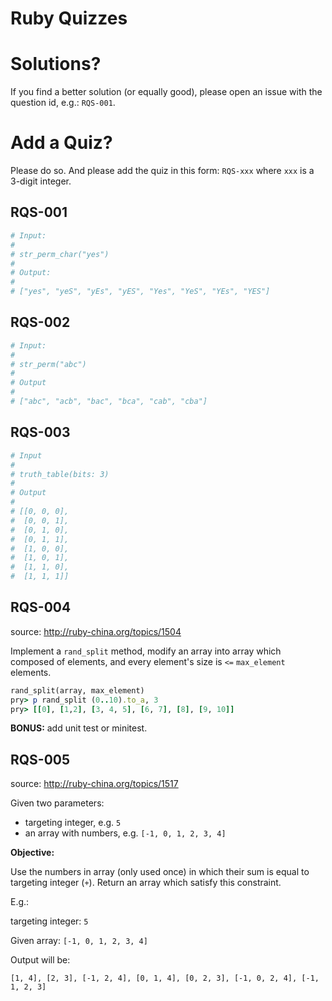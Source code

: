 # Ruby Quizzes

# Solutions?

If you find a better solution (or equally good), please open an issue with the question id, e.g.: `RQS-001`.

# Add a Quiz?

Please do so. And please add the quiz in this form: `RQS-xxx` where `xxx` is a 3-digit integer.

## RQS-001

```ruby
# Input:
#
# str_perm_char("yes")
#
# Output:
#
# ["yes", "yeS", "yEs", "yES", "Yes", "YeS", "YEs", "YES"]
```

## RQS-002

```ruby
# Input:
#
# str_perm("abc")
#
# Output
#
# ["abc", "acb", "bac", "bca", "cab", "cba"]
```

## RQS-003

```ruby
# Input
#
# truth_table(bits: 3)
#
# Output
#
# [[0, 0, 0],
#  [0, 0, 1],
#  [0, 1, 0],
#  [0, 1, 1],
#  [1, 0, 0],
#  [1, 0, 1],
#  [1, 1, 0],
#  [1, 1, 1]]
```

## RQS-004

source: http://ruby-china.org/topics/1504

Implement a `rand_split` method, modify an array into array which composed of elements, and every element's size is `<=` `max_element` elements.

```ruby
rand_split(array, max_element)
pry> p rand_split (0..10).to_a, 3
pry> [[0], [1,2], [3, 4, 5], [6, 7], [8], [9, 10]]
```

__BONUS:__ add unit test or minitest.

## RQS-005

source: http://ruby-china.org/topics/1517

Given two parameters:

  - targeting integer, e.g. `5`
  - an array with numbers, e.g. `[-1, 0, 1, 2, 3, 4]`

__Objective:__

Use the numbers in array (only used once) in which their sum is equal to targeting integer (`+`). Return an array which satisfy this constraint.

E.g.:

targeting integer: `5`

Given array: `[-1, 0, 1, 2, 3, 4]`

Output will be:

    [1, 4], [2, 3], [-1, 2, 4], [0, 1, 4], [0, 2, 3], [-1, 0, 2, 4], [-1, 1, 2, 3]